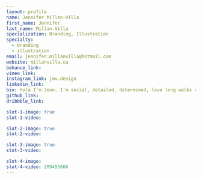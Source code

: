 ```yaml
---
layout: profile
name: Jennifer Millan-Villa
first_name: Jennifer
last_name: Millan-Villa
specialization: Branding, Illustration
specialty:
  - branding
  - illustration
email: jennifer.millanvilla@hotmail.com
website: millanvilla.ca
behance_link:
vimeo_link:
instagram_link: jmv.design
linkedin_link:
bio: Hola I'm Jenn. I'm social, detailed, determined, love long walks on the bea.. oh wrong website. Either way, I'm here for you.. as a designer
github_link:
dribbble_link:

slot-1-image: true
slot-1-video:

slot-2-image: true
slot-2-video:

slot-3-image: true
slot-3-video:

slot-4-image:
slot-4-video: 209455666
---
```

